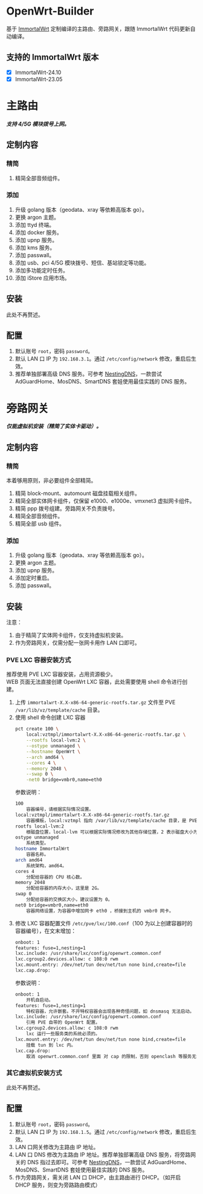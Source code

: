 # OpenWrt-Builder
基于 [ImmortalWrt](https://github.com/immortalwrt/immortalwrt) 定制编译的主路由、旁路网关，跟随 ImmortalWrt 代码更新自动编译。

## 支持的 ImmortalWrt 版本
* [x] ImmortalWrt-24.10
* [x] ImmortalWrt-23.05

# 主路由
***支持 4/5G 模块拨号上网。***

## 定制内容
### 精简
1. 精简全部音频组件。

### 添加
1. 升级 golang 版本（geodata、xray 等依赖高版本 go）。
2. 更换 argon 主题。
3. 添加 ttyd 终端。
4. 添加 docker 服务。
5. 添加 upnp 服务。
6. 添加 kms 服务。
7. 添加 passwall。
8. 添加 usb、pci 4/5G 模块拨号、短信、基站锁定等功能。
9. 添加多功能定时任务。
10. 添加 iStore 应用市场。

## 安装
此处不再赘述。

## 配置
1. 默认账号 `root`，密码 `password`。
2. 默认 LAN 口 IP 为 `192.168.3.1`。通过 `/etc/config/network` 修改，重启后生效。
3. 推荐单独部署高级 DNS 服务。可参考 [NestingDNS](https://github.com/217heidai/NestingDNS)，一款尝试 AdGuardHome、MosDNS、SmartDNS 套娃使用最佳实践的 DNS 服务。


# 旁路网关
***仅能虚拟机安装（精简了实体卡驱动）。***

## 定制内容
### 精简
本着够用原则，非必要组件全部精简。
1. 精简 block-mount、automount 磁盘挂载相关组件。
2. 精简全部实体网卡组件，仅保留 e1000、e1000e、vmxnet3 虚拟网卡组件。
3. 精简 ppp 拨号组建。旁路网关不负责拨号。
3. 精简全部音频组件。
4. 精简全部 usb 组件。

### 添加
1. 升级 golang 版本（geodata、xray 等依赖高版本 go）。
2. 更换 argon 主题。
3. 添加 upnp 服务。
4. 添加定时重启。
5. 添加 passwall。

## 安装
注意：
1. 由于精简了实体网卡组件，仅支持虚拟机安装。
2. 作为旁路网关，仅需分配一张网卡用作 LAN 口即可。

### PVE LXC 容器安装方式
推荐使用 PVE LXC 容器安装，占用资源极少。  
WEB 页面无法直接创建 OpenWrt LXC 容器，此处需要使用 shell 命令进行创建。
1. 上传 `immortalwrt-X.X-x86-64-generic-rootfs.tar.gz` 文件至 PVE `/var/lib/vz/template/cache` 目录。
2. 使用 shell 命令创建 LXC 容器
    ```bash
    pct create 100 \
        local:vztmpl/immortalwrt-X.X-x86-64-generic-rootfs.tar.gz \
        --rootfs local-lvm:2 \
        --ostype unmanaged \
        --hostname OpenWrt \
        --arch amd64 \
        --cores 4 \
        --memory 2048 \
        --swap 0 \
        -net0 bridge=vmbr0,name=eth0
    ```
    参数说明：
    ```bash
    100		
        容器编号，请根据实际情况设置。
    local:vztmpl/immortalwrt-X.X-x86-64-generic-rootfs.tar.gz	
        容器模板，local:vztmpl 指向 /var/lib/vz/template/cache 目录，是 PVE 默认 CT 模板存放目录。immortalwrt-X.X.X-x86-64-generic-rootfs.tar.gz 为待安装文件。
    rootfs local-lvm:2
        根磁盘位置，local-lvm 可以根据实际情况修改为其他存储位置，2 表示磁盘大小为 2G。
    ostype unmanaged
        系统类型。
    hostname ImmortalWrt
        容器名称。
    arch amd64
        系统架构，amd64。
    cores 4
        分配给容器的 CPU 核心数。
    memory 2048
        分配给容器的内存大小，这里是 2G。
    swap 0
        分配给容器的交换区大小，建议设置为 0。
    net0 bridge=vmbr0,name=eth0
        容器网络设置，为容器中增加网卡 eth0 ，桥接到主机的 vmbr0 网卡。
    ```
3. 修改 LXC 容器配置文件 `/etc/pve/lxc/100.conf`（100 为以上创建容器时的容器编号），在文末增加：
    ```bash
    onboot: 1
    features: fuse=1,nesting=1
    lxc.include: /usr/share/lxc/config/openwrt.common.conf
    lxc.cgroup2.devices.allow: c 108:0 rwm
    lxc.mount.entry: /dev/net/tun dev/net/tun none bind,create=file
    lxc.cap.drop:
    ```
    参数说明：
    ```bash
    onboot: 1
        开机自启动。
    features: fuse=1,nesting=1
        特权容器，允许嵌套。不开特权容器会出现各种奇怪问题，如 dnsmasq 无法启动。
    lxc.include: /usr/share/lxc/config/openwrt.common.conf
        引用 PVE 自带的 OpenWrt 配置。
    lxc.cgroup2.devices.allow: c 108:0 rwm
        lxc 运行一些服务类的系统必须的。
    lxc.mount.entry: /dev/net/tun dev/net/tun none bind,create=file
        挂载 tun 到 lxc 内。
    lxc.cap.drop:
        取消 openwrt.common.conf 里面 对 cap 的限制，否则 openclash 等服务无法使用。
    ```

### 其它虚拟机安装方式
此处不再赘述。

## 配置
1. 默认账号 `root`，密码 `password`。
2. 默认 LAN 口 IP 为 `192.168.1.5`。通过 `/etc/config/network` 修改，重启后生效。
3. LAN 口网关修改为主路由 IP 地址。
4. LAN 口 DNS 修改为主路由 IP 地址。推荐单独部署高级 DNS 服务，将旁路网关的 DNS 指过去即可。可参考 [NestingDNS](https://github.com/217heidai/NestingDNS)，一款尝试 AdGuardHome、MosDNS、SmartDNS 套娃使用最佳实践的 DNS 服务。
5. 作为旁路网关，需关闭 LAN 口 DHCP，由主路由进行 DHCP。（如开启 DHCP 服务，则变为旁路路由模式）
